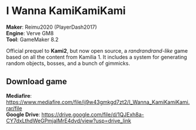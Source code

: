 # I Wanna KamiKamiKami

**Maker**: Reimu2020 (PlayerDash2017)  
**Engine**: Verve GM8  
**Tool**: GameMaker 8.2

Official prequel to **Kami2**, but now open source, a *randrandrand-like* game based on all the content from Kamilia 1.
It includes a system for generating random objects, bosses, and a bunch of gimmicks.

## Download game
**Mediafire**: https://www.mediafire.com/file/ij9w43gmkgd7zt2/I_Wanna_KamiKamiKami.rar/file  
**Google Drive**: https://drive.google.com/file/d/1QJExh8a-CY7dxLthdWeGPmjaIMrE4dvd/view?usp=drive_link  